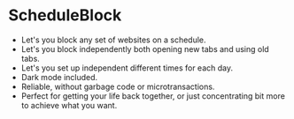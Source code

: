 # ScheduleBlock
- Let's you block any set of websites on a schedule.
- Let's you block independently both opening new tabs and using old tabs.
- Let's you set up independent different times for each day.
- Dark mode included.
- Reliable, without garbage code or microtransactions.
- Perfect for getting your life back together, or just concentrating bit more to achieve what you want. 
